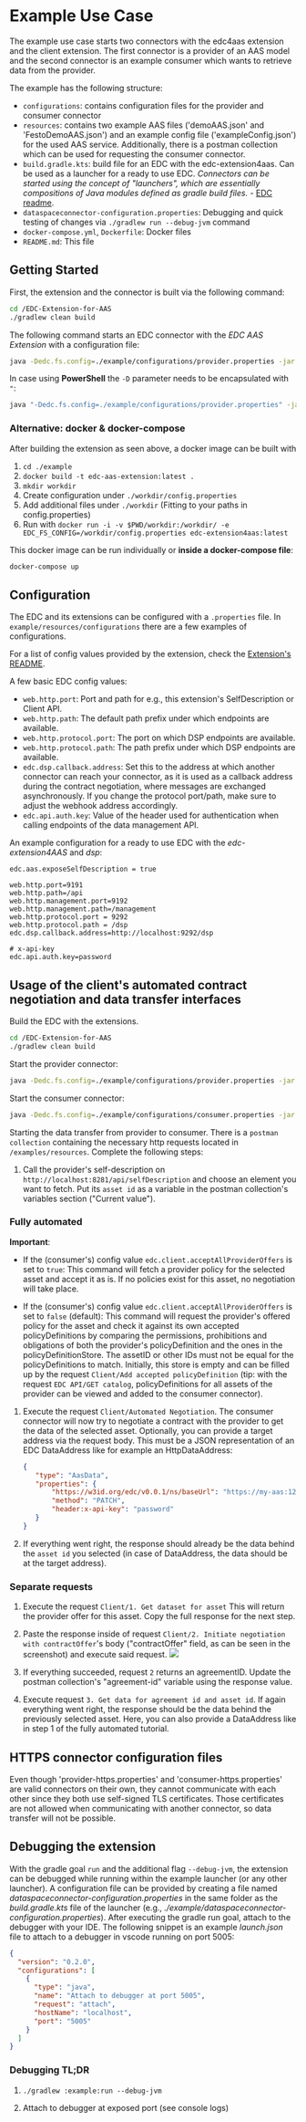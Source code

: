 # Example Use Case

The example use case starts two connectors with the edc4aas extension and the client extension. The first connector is a
provider of an AAS model and the second connector is an example consumer which wants to retrieve data from the provider.

The example has the following structure:

- `configurations`: contains configuration files for the provider and consumer connector
- `resources`: contains two example AAS files ('demoAAS.json' and 'FestoDemoAAS.json') and an example config file
  ('exampleConfig.json') for the used AAS service. Additionally, there is a postman collection which can be used for
  requesting the consumer connector.
- `build.gradle.kts`: build file for an EDC with the edc-extension4aas. Can be used as a launcher for a ready to use
  EDC. _Connectors can be started using the concept of "launchers", which are essentially compositions of Java modules
  defined as gradle build
  files._ - [EDC readme](https://github.com/eclipse-dataspaceconnector/DataSpaceConnector#run-your-first-connector).
- `dataspaceconnector-configuration.properties`: Debugging and quick testing of changes via `./gradlew run --debug-jvm`
  command
- `docker-compose.yml`, `Dockerfile`: Docker files
- `README.md`: This file

## Getting Started

First, the extension and the connector is built via the following command:

```sh
cd /EDC-Extension-for-AAS
./gradlew clean build
```

The following command starts an EDC connector with the _EDC AAS Extension_ with a configuration file:

```sh
java -Dedc.fs.config=./example/configurations/provider.properties -jar ./example/build/libs/dataspace-connector.jar
```

In case using **PowerShell** the `-D` parameter needs to be encapsulated with `"`:

```sh
java "-Dedc.fs.config=./example/configurations/provider.properties" -jar ./example/build/libs/dataspace-connector.jar
```

### Alternative: docker & docker-compose

After building the extension as seen above, a docker image can be built with

1. `cd ./example`
2. `docker build -t edc-aas-extension:latest .`
3. `mkdir workdir`
4. Create configuration under `./workdir/config.properties`
5. Add additional files under `./workdir` (Fitting to your paths in config.properties)
6. Run
   with `docker run -i -v $PWD/workdir:/workdir/ -e EDC_FS_CONFIG=/workdir/config.properties edc-extension4aas:latest`

This docker image can be run individually or **inside a docker-compose file**:

```sh
docker-compose up
```

## Configuration

The EDC and its extensions can be configured with a `.properties` file. In `example/resources/configurations` there are
a few examples of configurations.

For a list of config values provided by the extension, check the [Extension's README](../README.md#configurations).

A few basic EDC config values:

* `web.http.port`: Port and path for e.g., this extension's SelfDescription or Client API.
* `web.http.path`: The default path prefix under which endpoints are available.
* `web.http.protocol.port`: The port on which DSP endpoints are available.
* `web.http.protocol.path`: The path prefix under which DSP endpoints are available.
* `edc.dsp.callback.address`: Set this to the address at which another connector can reach your connector,
  as it is used as a callback address during the contract negotiation, where messages are exchanged
  asynchronously. If you change the protocol port/path, make sure to adjust the webhook address accordingly.
* `edc.api.auth.key`: Value of the header used for authentication when calling endpoints of the data management API.

An example configuration for a ready to use EDC with the _edc-extension4AAS_ and _dsp_:

```
edc.aas.exposeSelfDescription = true

web.http.port=9191
web.http.path=/api
web.http.management.port=9192
web.http.management.path=/management
web.http.protocol.port = 9292
web.http.protocol.path = /dsp
edc.dsp.callback.address=http://localhost:9292/dsp

# x-api-key
edc.api.auth.key=password
```

## Usage of the client's automated contract negotiation and data transfer interfaces

Build the EDC with the extensions.

```sh
cd /EDC-Extension-for-AAS
./gradlew clean build
```

Start the provider connector:

```sh
java -Dedc.fs.config=./example/configurations/provider.properties -jar ./example/build/libs/dataspace-connector.jar
```

Start the consumer connector:

```sh
java -Dedc.fs.config=./example/configurations/consumer.properties -jar ./example/build/libs/dataspace-connector.jar
```

Starting the data transfer from provider to consumer. There is a `postman collection` containing the necessary http
requests located in `/examples/resources`. Complete the following steps:

1. Call the provider's self-description on `http://localhost:8281/api/selfDescription` and choose an element you want
   to fetch. Put its `asset id` as a variable in the postman collection's variables section ("Current value").

### Fully automated

__Important__:

- If the (consumer's) config value `edc.client.acceptAllProviderOffers` is set to `true`: This command will fetch
  a provider policy for the selected asset and accept it as is. If no policies exist for this asset, no negotiation will
  take place.

- If the (consumer's) config value `edc.client.acceptAllProviderOffers` is set to `false` (default): This command
  will request the provider's offered policy for the asset and check it against its own accepted policyDefinitions by
  comparing the permissions, prohibitions and obligations of both the provider's policyDefinition and the ones in the
  policyDefinitionStore. The assetID or other IDs must not be equal for the policyDefinitions to match. Initially, this
  store is empty and can be filled up by the request `Client/Add accepted policyDefinition` (tip: with the
  request `EDC API/GET catalog`, policyDefinitions for all assets of the provider can be viewed and added to the
  consumer connector).

1. Execute the request `Client/Automated Negotiation`. The consumer connector will now try to negotiate a contract with
   the provider to get the data of the selected asset. Optionally, you can provide a target address via the request
   body. This must be a JSON representation of an EDC DataAddress like for example an HttpDataAddress:
    ```json
    {
       "type": "AasData",
       "properties": {
           "https://w3id.org/edc/v0.0.1/ns/baseUrl": "https://my-aas:1234/api/v3.0/submodels/xyz/submodel-elements/a.b.c",
           "method": "PATCH",
           "header:x-api-key": "password"
       }
    }
    ```

2. If everything went right, the response should already be the data behind the `asset id` you selected (in case of
   DataAddress, the data should be at the target address).

### Separate requests

1. Execute the request `Client/1. Get dataset for asset`
   This will return the provider offer for this asset. Copy the full response for the next step.

2. Paste the response inside of request `Client/2. Initiate negotiation with contractOffer`'s body ("contractOffer"
   field, as can be seen in the screenshot) and
   execute said request.
   <img src="resources/tutorial-images/step-2">

3. If everything succeeded, request `2` returns an agreementID. Update the postman collection's "agreement-id" variable
   using the response value.

4. Execute request `3. Get data for agreement id and asset id`. If again everything went right, the response should be
   the data behind the previously selected asset. Here, you can also provide a DataAddress like in step 1 of the fully
   automated tutorial.

## HTTPS connector configuration files

Even though 'provider-https.properties' and 'consumer-https.properties' are valid connectors on their own, they cannot
communicate with each other since they both use self-signed TLS certificates. Those certificates are not allowed when
communicating with another connector, so data transfer will not be possible.

## Debugging the extension

With the gradle goal `run` and the additional flag `--debug-jvm`, the extension can be debugged while running within the
example launcher (or any other launcher). A configuration file can be provided by creating a file named
_dataspaceconnector-configuration.properties_ in the same folder as the _build.gradle.kts_ file of the launcher (e.g.,
_./example/dataspaceconnector-configuration.properties_). After executing the gradle run goal, attach to the debugger
with your IDE. The following snippet is an example _launch.json_ file to attach to a debugger in vscode running on port
5005:

```json
{
  "version": "0.2.0",
  "configurations": [
    {
      "type": "java",
      "name": "Attach to debugger at port 5005",
      "request": "attach",
      "hostName": "localhost",
      "port": "5005"
    }
  ]
}
```

### Debugging TL;DR

1. `./gradlew :example:run --debug-jvm`

2. Attach to debugger at exposed port (see console logs)